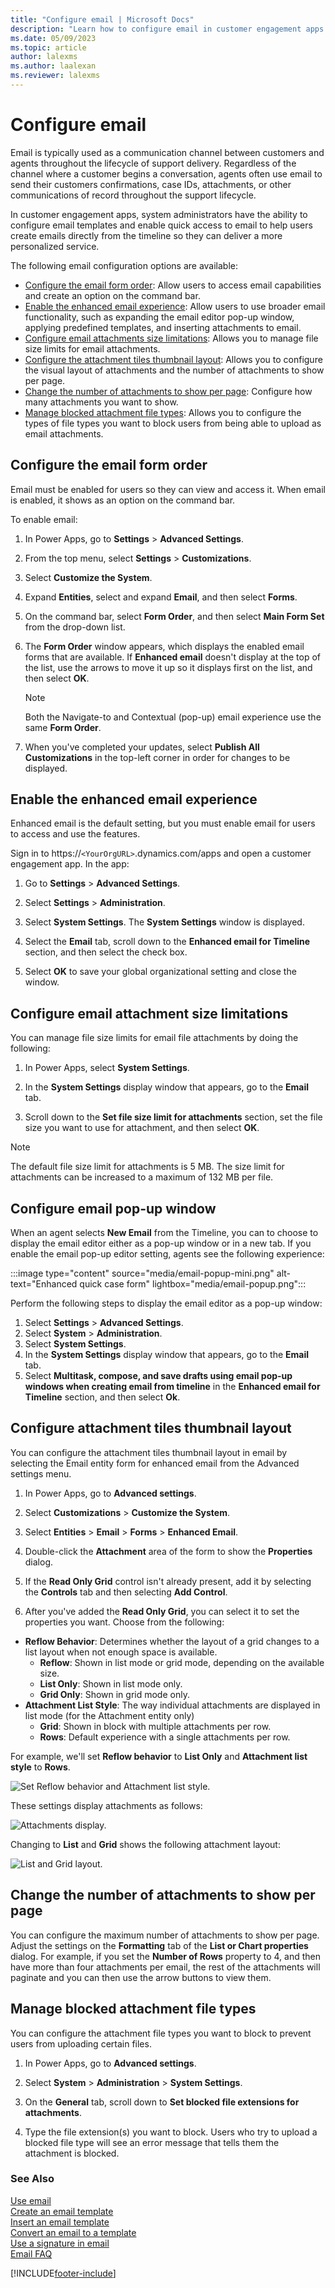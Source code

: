 ```yaml
---
title: "Configure email | Microsoft Docs"
description: "Learn how to configure email in customer engagement apps."
ms.date: 05/09/2023
ms.topic: article
author: lalexms
ms.author: laalexan
ms.reviewer: lalexms
---
```


# Configure email

Email is typically used as a communication channel between customers and agents throughout the lifecycle of support delivery. Regardless of the channel where a customer begins a conversation, agents often use email to send their customers confirmations, case IDs, attachments, or other communications of record throughout the support lifecycle.

In customer engagement apps, system administrators have the ability to configure email templates and enable quick access to email to help users create emails directly from the timeline so they can deliver a more personalized service.	

The following email configuration options are available:	
- [Configure the email form order](customer-service-hub-user-guide-email-admin.md#configure-the-email-form-order): Allow users to access email capabilities and create an option on the command bar.
- [Enable the enhanced email experience](customer-service-hub-user-guide-email-admin.md#enable-the-enhanced-email-experience): Allow users to use broader email functionality, such as expanding the email editor pop-up window, applying predefined templates, and inserting attachments to email.
- [Configure email attachments size limitations](customer-service-hub-user-guide-email-admin.md#configure-email-attachment-size-limitations): Allows you to manage file size limits for email attachments.
- [Configure the attachment tiles thumbnail layout](customer-service-hub-user-guide-email-admin.md#configure-attachment-tiles-thumbnail-layout): Allows you to configure the visual layout of attachments and the number of attachments to show per page.
- [Change the number of attachments to show per page](customer-service-hub-user-guide-email-admin.md#change-the-number-of-attachments-to-show-per-page): Configure how many attachments you want to show.
- [Manage blocked attachment file types](customer-service-hub-user-guide-email-admin.md#manage-blocked-attachment-file-types): Allows you to configure the types of file types you want to block users from being able to upload as email attachments.

## Configure the email form order

Email must be enabled for users so they can view and access it. When email is enabled, it shows as an option on the command bar.	

To enable email:

1. In Power Apps, go to **Settings** > **Advanced Settings**.
2. From the top menu, select **Settings** > **Customizations**.
3. Select **Customize the System**.
4. Expand **Entities**, select and expand **Email**, and then select **Forms**.

5. On the command bar, select **Form Order**, and then select **Main Form Set** from the drop-down list.

6. The **Form Order** window appears, which displays the enabled email forms that are available. If **Enhanced email** doesn't display at the top of the list, use the arrows to move it up so it displays first on the list, and then select **OK**.

   > [!Note] 
   > Both the Navigate-to and Contextual (pop-up) email experience use the same **Form Order**.

7.	When you've completed your updates, select **Publish All Customizations** in the top-left corner in order for changes to be displayed.


## Enable the enhanced email experience	

Enhanced email is the default setting, but you must enable email for users to access and use the features. 

Sign in to https://`<YourOrgURL>`.dynamics.com/apps and open a customer engagement app. In the app:

1. Go to **Settings** > **Advanced Settings**.

2. Select **Settings** > **Administration**.

3. Select **System Settings**. The **System Settings** window is displayed.
 
4. Select the **Email** tab, scroll down to the **Enhanced email for Timeline** section, and then select the check box.  

5.	Select **OK** to save your global organizational setting and close the window.	

## Configure email attachment size limitations

You can manage file size limits for email file attachments by doing the following: 

1. In Power Apps, select **System Settings**.

2. In the **System Settings** display window that appears, go to the **Email** tab.

3. Scroll down to the  **Set file size limit for attachments** section, set the file size you want to use for attachment, and then select **OK**.

  > [!Note] 	
  > The default file size limit for attachments is 5 MB. The size limit for attachments can be increased to a maximum of 132 MB per file.

## Configure email pop-up window

When an agent selects **New Email** from the Timeline, you can to choose to display the email editor either as a pop-up window or in a new tab. If you enable the email pop-up editor setting, agents see the following experience:

   :::image type="content" source="media/email-popup-mini.png" alt-text="Enhanced quick case form" lightbox="media/email-popup.png":::

Perform the following steps to display the email editor as a pop-up window:

1. Select  **Settings** > **Advanced Settings**.
2. Select **System** > **Administration**. 
3. Select **System Settings**. 
2. In the **System Settings** display window that appears, go to the **Email** tab.
3. Select **Multitask, compose, and save drafts using email pop-up windows when creating email from timeline** in the  **Enhanced email for Timeline** section, and then select **Ok**.

## Configure attachment tiles thumbnail layout

You can configure the attachment tiles thumbnail layout in email by selecting the Email entity form for enhanced email from the Advanced settings menu.

1. In Power Apps, go to **Advanced settings**.

2. Select **Customizations** > **Customize the System**.

3. Select **Entities** > **Email** > **Forms** > **Enhanced Email**.

4. Double-click the **Attachment** area of the form to show the **Properties** dialog.

5. If the **Read Only Grid** control isn't already present, add it by selecting the **Controls** tab and then selecting **Add Control**.

6. After you've added the **Read Only Grid**, you can select it to set the properties you want. Choose from the following:
  - **Reflow Behavior**: Determines whether the layout of a grid changes to a list layout when not enough space is available.
    - **Reflow**: Shown in list mode or grid mode, depending on the available size.
    - **List Only**: Shown in list mode only.
    - **Grid Only**: Shown in grid mode only.
  - **Attachment List Style**: The way individual attachments are displayed in list mode (for the Attachment entity only)
    - **Grid**: Shown in block with multiple attachments per row.
    - **Rows**: Default experience with a single attachments per row.

For example, we'll set **Reflow behavior** to **List Only** and **Attachment list style** to **Rows**.

   ![Set Reflow behavior and Attachment list style.](media\list-attachment-style.png "Set Reflow behavior and Attachment list style.")

These settings display attachments as follows:

   ![Attachments display.](media\list-attach-list-display.png "Attachments display.")

Changing to **List** and **Grid** shows the following attachment layout:

   ![List and Grid layout.](media\list-grid-layout.png "List and Grid layout.")

## Change the number of attachments to show per page

You can configure the maximum number of attachments to show per page. Adjust the settings on the **Formatting** tab of the **List or Chart properties** dialog. For example, if you set the **Number of Rows** property to 4, and then have more than four attachments per email, the rest of the attachments will paginate and you can then use the arrow buttons to view them.  

## Manage blocked attachment file types

You can configure the attachment file types you want to block to prevent users from uploading certain files. 

1. In Power Apps, go to **Advanced settings**.

2. Select **System** > **Administration** > **System Settings**.

3. On the **General** tab, scroll down to **Set blocked file extensions for attachments**.

4. Type the file extension(s) you want to block. Users who try to upload a blocked file type will see an error message that tells them the attachment is blocked.

### See Also

[Use email](customer-service-hub-user-guide-email-overview.md)<br>
[Create an email template](customer-service-hub-user-guide-email-create-template.md)<br>
[Insert an email template](customer-service-hub-user-guide-email-insert-template.md)<br>
[Convert an email to a template](customer-service-hub-user-guide-email-convert-template.md)<br>
[Use a signature in email](customer-service-hub-user-guide-email-create-signature.md)<br>
[Email FAQ](email-faqs.md)


[!INCLUDE[footer-include](../includes/footer-banner.md)]
